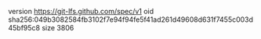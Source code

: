 version https://git-lfs.github.com/spec/v1
oid sha256:049b3082584fb3102f7e94f94fe5f41ad261d49608d631f7455c003d45bf95c8
size 3806
